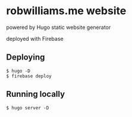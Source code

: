 # robwilliams.me website

powered by Hugo static website generator

deployed with Firebase

## Deploying
```
$ hugo -D
$ firebase deploy
```

## Running locally
```
$ hugo server -D
```
